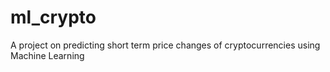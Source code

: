 # ml_crypto
A project on predicting short term price changes of cryptocurrencies using Machine Learning
